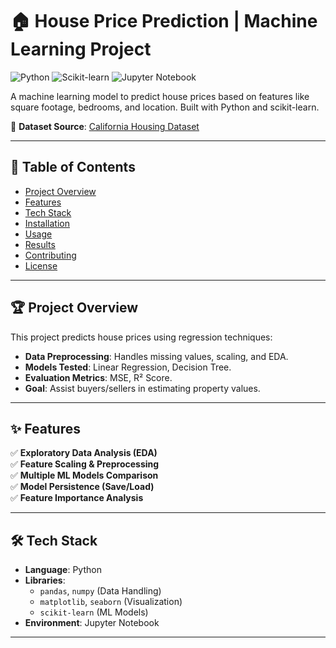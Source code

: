 # 🏠 House Price Prediction | Machine Learning Project

![Python](https://img.shields.io/badge/Python-3.8%2B-blue)
![Scikit-learn](https://img.shields.io/badge/Scikit--learn-1.0%2B-orange)
![Jupyter Notebook](https://img.shields.io/badge/Jupyter-Notebook-yellowgreen)

A machine learning model to predict house prices based on features like square footage, bedrooms, and location. Built with Python and scikit-learn.

📂 **Dataset Source**: [California Housing Dataset](https://scikit-learn.org/stable/modules/generated/sklearn.datasets.fetch_california_housing.html)

---

## 📌 Table of Contents
- [Project Overview](#-project-overview)
- [Features](#-features)
- [Tech Stack](#-tech-stack)
- [Installation](#-installation)
- [Usage](#-usage)
- [Results](#-results)
- [Contributing](#-contributing)
- [License](#-license)

---

## 🏆 Project Overview
This project predicts house prices using regression techniques:
- **Data Preprocessing**: Handles missing values, scaling, and EDA.
- **Models Tested**: Linear Regression, Decision Tree.
- **Evaluation Metrics**: MSE, R² Score.
- **Goal**: Assist buyers/sellers in estimating property values.

---

## ✨ Features
✅ **Exploratory Data Analysis (EDA)**  
✅ **Feature Scaling & Preprocessing**  
✅ **Multiple ML Models Comparison**  
✅ **Model Persistence (Save/Load)**  
✅ **Feature Importance Analysis**  

---

## 🛠 Tech Stack
- **Language**: Python
- **Libraries**: 
  - `pandas`, `numpy` (Data Handling)
  - `matplotlib`, `seaborn` (Visualization)
  - `scikit-learn` (ML Models)
- **Environment**: Jupyter Notebook

---

